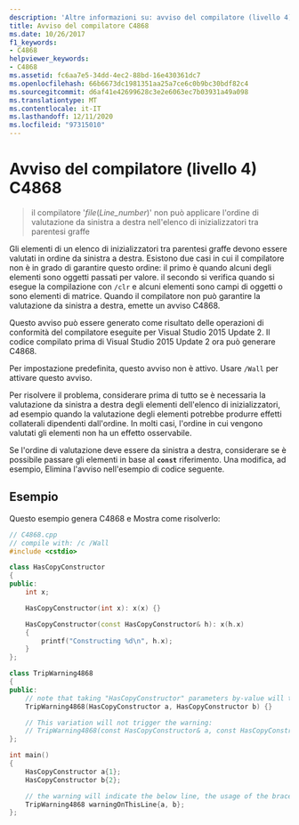 ```yaml
---
description: 'Altre informazioni su: avviso del compilatore (livello 4) C4868'
title: Avviso del compilatore C4868
ms.date: 10/26/2017
f1_keywords:
- C4868
helpviewer_keywords:
- C4868
ms.assetid: fc6aa7e5-34dd-4ec2-88bd-16e430361dc7
ms.openlocfilehash: 66b6673dc1981351aa25a7ce6c0b9bc30bdf82c4
ms.sourcegitcommit: d6af41e42699628c3e2e6063ec7b03931a49a098
ms.translationtype: MT
ms.contentlocale: it-IT
ms.lasthandoff: 12/11/2020
ms.locfileid: "97315010"
---
```

# <a name="compiler-warning-level-4-c4868"></a>Avviso del compilatore (livello 4) C4868

> il compilatore '_file_(*Line_number*)' non può applicare l'ordine di valutazione da sinistra a destra nell'elenco di inizializzatori tra parentesi graffe

Gli elementi di un elenco di inizializzatori tra parentesi graffe devono essere valutati in ordine da sinistra a destra. Esistono due casi in cui il compilatore non è in grado di garantire questo ordine: il primo è quando alcuni degli elementi sono oggetti passati per valore. il secondo si verifica quando si esegue la compilazione con `/clr` e alcuni elementi sono campi di oggetti o sono elementi di matrice. Quando il compilatore non può garantire la valutazione da sinistra a destra, emette un avviso C4868.

Questo avviso può essere generato come risultato delle operazioni di conformità del compilatore eseguite per Visual Studio 2015 Update 2. Il codice compilato prima di Visual Studio 2015 Update 2 ora può generare C4868.

Per impostazione predefinita, questo avviso non è attivo. Usare `/Wall` per attivare questo avviso.

Per risolvere il problema, considerare prima di tutto se è necessaria la valutazione da sinistra a destra degli elementi dell'elenco di inizializzatori, ad esempio quando la valutazione degli elementi potrebbe produrre effetti collaterali dipendenti dall'ordine. In molti casi, l'ordine in cui vengono valutati gli elementi non ha un effetto osservabile.

Se l'ordine di valutazione deve essere da sinistra a destra, considerare se è possibile passare gli elementi in base al **`const`** riferimento. Una modifica, ad esempio, Elimina l'avviso nell'esempio di codice seguente.

## <a name="example"></a>Esempio

Questo esempio genera C4868 e Mostra come risolverlo:

```cpp
// C4868.cpp
// compile with: /c /Wall
#include <cstdio>

class HasCopyConstructor
{
public:
    int x;

    HasCopyConstructor(int x): x(x) {}

    HasCopyConstructor(const HasCopyConstructor& h): x(h.x)
    {
        printf("Constructing %d\n", h.x);
    }
};

class TripWarning4868
{
public:
    // note that taking "HasCopyConstructor" parameters by-value will trigger copy-construction.
    TripWarning4868(HasCopyConstructor a, HasCopyConstructor b) {}

    // This variation will not trigger the warning:
    // TripWarning4868(const HasCopyConstructor& a, const HasCopyConstructor& b) {}
};

int main()
{
    HasCopyConstructor a{1};
    HasCopyConstructor b{2};

    // the warning will indicate the below line, the usage of the braced initializer list.
    TripWarning4868 warningOnThisLine{a, b};
};
```
